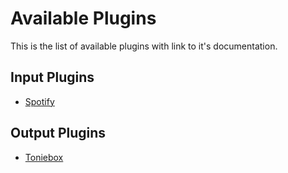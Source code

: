 # Available Plugins
This is the list of available plugins with link to it's documentation.

## Input Plugins
* [Spotify](input/spotify/README.md)

## Output Plugins
* [Toniebox](output/toniebox/README.md)